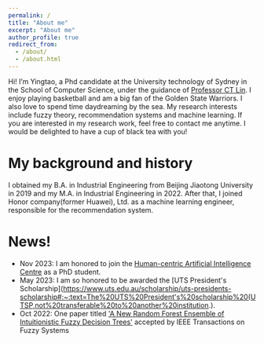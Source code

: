 ```yaml
---
permalink: /
title: "About me"
excerpt: "About me"
author_profile: true
redirect_from: 
  - /about/
  - /about.html
---
```


Hi! I’m Yingtao, a Phd candidate at the University technology of Sydney in the School of Computer Science, under the guidance of [Professor CT Lin](https://profiles.uts.edu.au/Chin-Teng.Lin). I enjoy playing basketball and am a big fan of the Golden State Warriors. I also love to spend time daydreaming by the sea. My research interests include fuzzy theory, recommendation systems and machine learning. If you are interested in my research work, feel free to contact me anytime. I would be delighted to have a cup of black tea with you!


My background and history
======
I obtained my B.A. in Industrial Engineering from Beijing Jiaotong University in 2019 and my M.A. in Industrial Engineering in 2022. After that, I joined Honor company(former Huawei), Ltd. as a machine learning engineer, responsible for the recommendation system.


News!
======
* Nov 2023: I am honored to join the [Human-centric Artificial Intelligence Centre](https://www.uts.edu.au/research/human-centric-artificial-intelligence-centre) as a PhD student.
* May 2023: I am so honored to be awarded the [UTS President's Scholarship](https://www.uts.edu.au/scholarship/uts-presidents-scholarship#:~:text=The%20UTS%20President's%20scholarship%20(UTSP,not%20transferable%20to%20another%20institution.).
* Oct 2022: One paper titled ['A New Random Forest Ensemble of Intuitionistic Fuzzy Decision Trees'](https://ieeexplore.ieee.org/document/9925223/authors#authors) accepted  by IEEE Transactions on Fuzzy Systems


